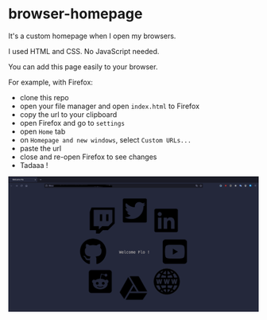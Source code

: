 # browser-homepage
It's a custom homepage when I open my browsers.

I used HTML and CSS. No JavaScript needed.

You can add this page easily to your browser.

For example, with Firefox:
- clone this repo
- open your file manager and open `index.html` to Firefox
- copy the url to your clipboard
- open Firefox and go to `settings`
- open `Home` tab
- on `Homepage and new windows`, select `Custom URLs...`
- paste the url
- close and re-open Firefox to see changes
- Tadaaa !

![alt text](https://github.com/Flo-Slv/browser-homepage/blob/main/images/Screenshot.png?raw=true)
